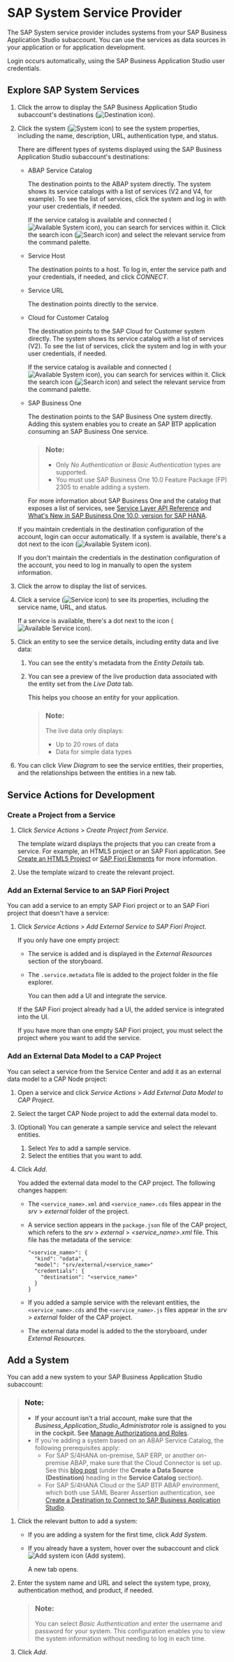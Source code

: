 <!-- loio892114ce078b4e17a9ff7e751e6330cc -->

# SAP System Service Provider

The SAP System service provider includes systems from your SAP Business Application Studio subaccount. You can use the services as data sources in your application or for application development.

Login occurs automatically, using the SAP Business Application Studio user credentials.



<a name="loio892114ce078b4e17a9ff7e751e6330cc__section_fpr_sx3_qqb"/>

## Explore SAP System Services

1.  Click the arrow to display the SAP Business Application Studio subaccount's destinations \(![Destination icon](images/SC_API_Hub_product_icon_a999bc7.png)\).
2.  Click the system \(![System icon](images/SC_system_icon_5178796.png)\) to see the system properties, including the name, description, URL, authentication type, and status.

    There are different types of systems displayed using the SAP Business Application Studio subaccount's destinations:

    -   ABAP Service Catalog

        The destination points to the ABAP system directly. The system shows its service catalogs with a list of services \(V2 and V4, for example\). To see the list of services, click the system and log in with your user credentials, if needed.

        If the service catalog is available and connected \(![Available System icon](images/SC-_system_connected_icon_1c4c936.png)\), you can search for services within it. Click the search icon \(![Search icon](images/service_center_search_a1d4e5e.png)\) and select the relevant service from the command palette.

    -   Service Host

        The destination points to a host. To log in, enter the service path and your credentials, if needed, and click *CONNECT*.

    -   Service URL

        The destination points directly to the service.

    -   Cloud for Customer Catalog

        The destination points to the SAP Cloud for Customer system directly. The system shows its service catalog with a list of services \(V2\). To see the list of services, click the system and log in with your user credentials, if needed.

        If the service catalog is available and connected \(![Available System icon](images/SC-_system_connected_icon_1c4c936.png)\), you can search for services within it. Click the search icon \(![Search icon](images/service_center_search_a1d4e5e.png)\) and select the relevant service from the command palette.

    -   SAP Business One

        The destination points to the SAP Business One system directly. Adding this system enables you to create an SAP BTP application consuming an SAP Business One service.

        > ### Note:  
        > -   Only *No Authentication* or *Basic Authentication* types are supported.
        > -   You must use SAP Business One 10.0 Feature Package \(FP\) 2305 to enable adding a system.

        For more information about SAP Business One and the catalog that exposes a list of services, see [Service Layer API Reference](https://help.sap.com/doc/056f69366b5345a386bb8149f1700c19/10.0/en-US/Service%20Layer%20API%20Reference.html) and [What's New in SAP Business One 10.0, version for SAP HANA](https://help.sap.com/whats-new/753529e7d6144b59b353c94f0cdddbd0?locale=en-US).


    If you maintain credentials in the destination configuration of the account, login can occur automatically. If a system is available, there's a dot next to the icon \(![Available System icon](images/SC-_system_connected_icon_1c4c936.png)\).

    If you don't maintain the credentials in the destination configuration of the account, you need to log in manually to open the system information.

3.  Click the arrow to display the list of services.
4.  Click a service \(![Service icon](images/SC-_service_icon_fc5c112.png)\) to see its properties, including the service name, URL, and status.

    If a service is available, there's a dot next to the icon \(![Available Service icon](images/green_dot-_system_available_ac1aa72.jpg)\).

5.  Click an entity to see the service details, including entity data and live data:
    1.  You can see the entity's metadata from the *Entity Details* tab.
    2.  You can see a preview of the live production data associated with the entity set from the *Live Data* tab.

        This helps you choose an entity for your application.

        > ### Note:  
        > The live data only displays:
        > 
        > -   Up to 20 rows of data
        > -   Data for simple data types


6.  You can click *View Diagram* to see the service entities, their properties, and the relationships between the entities in a new tab.



<a name="loio892114ce078b4e17a9ff7e751e6330cc__section_dtd_wx3_qqb"/>

## Service Actions for Development



### Create a Project from a Service

1.  Click *Service Actions* \> *Create Project from Service*.

    The template wizard displays the projects that you can create from a service. For example, an HTML5 project or an SAP Fiori application. See [Create an HTML5 Project](https://help.sap.com/viewer/0e2ec06ee34742fd9054fabe09c12d35/Cloud/en-US/e46be902c7b54f9baaab1870ca553303.html) or [SAP Fiori Elements](https://help.sap.com/viewer/17d50220bcd848aa854c9c182d65b699/Latest/en-US/1488469a315c442fa116ab4449d4ad27.html) for more information.

2.  Use the template wizard to create the relevant project.



### Add an External Service to an SAP Fiori Project

You can add a service to an empty SAP Fiori project or to an SAP Fiori project that doesn't have a service:

1.  Click *Service Actions* \> *Add External Service to SAP Fiori Project*.

    If you only have one empty project:

    -   The service is added and is displayed in the *External Resources* section of the storyboard.
    -   The `.service.metadata` file is added to the project folder in the file explorer.

        You can then add a UI and integrate the service.


    If the SAP Fiori project already had a UI, the added service is integrated into the UI.

    If you have more than one empty SAP Fiori project, you must select the project where you want to add the service.




### Add an External Data Model to a CAP Project

You can select a service from the Service Center and add it as an external data model to a CAP Node project:

1.  Open a service and click *Service Actions* \> *Add External Data Model to CAP Project*.
2.  Select the target CAP Node project to add the external data model to.
3.  \(Optional\) You can generate a sample service and select the relevant entities.
    1.  Select *Yes* to add a sample service.
    2.  Select the entities that you want to add.

4.  Click *Add*.

    You added the external data model to the CAP project. The following changes happen:

    -   The `<service_name>.xml` and `<service_name>.cds` files appear in the *srv* \> *external* folder of the project.
    -   A service section appears in the `package.json` file of the CAP project, which refers to the *srv* \> *external* \> *<service\_name\>.xml* file. This file has the metadata of the service:

        ```
        "<service_name>": {
          "kind": "odata",
          "model": "srv/external/<service_name>"
          "credentials": {
            "destination": "<service_name>"
          }
        }
        ```

    -   If you added a sample service with the relevant entities, the `<service_name>.cds` and the `<service_name>.js` files appear in the *srv* \> *external* folder of the CAP project.
    -   The external data model is added to the the storyboard, under *External Resources*.




<a name="loio892114ce078b4e17a9ff7e751e6330cc__section_n2k_zx3_qqb"/>

## Add a System

You can add a new system to your SAP Business Application Studio subaccount:

> ### Note:  
> -   If your account isn't a trial account, make sure that the *Business\_Application\_Studio\_Administrator* role is assigned to you in the cockpit. See [Manage Authorizations and Roles](https://help.sap.com/docs/bas/sap-business-application-studio/manage-authorizations-and-roles?version=Cloud&q=SAP%20System%20Service%20Provider).
> -   If you're adding a system based on an ABAP Service Catalog, the following prerequisites apply:
>     -   For SAP S/4HANA on-premise, SAP ERP, or another on-premise ABAP, make sure that the Cloud Connector is set up. See this [blog post](https://blogs.sap.com/2021/08/31/connect-to-external-data-sources-with-sap-business-application-studio/) \(under the **Create a Data Source \(Destination\)** heading in the **Service Catalog** section\).
>     -   For SAP S/4HANA Cloud or the SAP BTP ABAP environment, which both use SAML Bearer Assertion authentication, see [Create a Destination to Connect to SAP Business Application Studio](https://help.sap.com/viewer/6aa39f1ac05441e5a23f484f31e477e7/Latest/en-US/0af2819bbe064a3da455753c8518dd81.html).

1.  Click the relevant button to add a system:
    -   If you are adding a system for the first time, click *Add System*.
    -   If you already have a system, hover over the subaccount and click ![Add system icon](images/Add_system-_service_center-_plus_icon_3701d6b.jpg) \(Add system\).

        A new tab opens.


2.  Enter the system name and URL and select the system type, proxy, authentication method, and product, if needed.

    > ### Note:  
    > You can select *Basic Authentication* and enter the username and password for your system. This configuration enables you to view the system information without needing to log in each time.

3.  Click *Add*.

